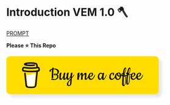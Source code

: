 # Introduction VEM 1.0 🪓

  [PROMPT](https://raw.githubusercontent.com/vemorr/VEM-1.0/main/prompt)
  
**Please ⭐️ This Repo**
  
[<img src="https://raw.githubusercontent.com/vemorr/chatty/main/Images/snapshot-bmc-button.png">](https://buymeacoffee.com/vemorrr)
